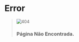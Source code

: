 <script>
  var link = link = document.createElement('link');
    link.rel = 'icon';    link.href = 'favicon.png';     link.type = 'image/png';
    document.head.appendChild(link);
</script>


# Error

> ![404](https://fcasfs-of.cloud-fs.net/404.png)
> ### **Página Não Encontrada.**
  
  
<br/><br/>
